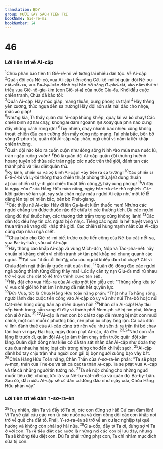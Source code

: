 ```yaml
---
translation: BDY
group: MƯỜI BẢY SÁCH TIÊN TRI
bookName: Giê-rê-mi 
bookNumber: 24
---
```


<div class="title"><h1>46</h1><h3>Lời tiên tri về Ai-cập</h3></div>
<span class="verse gie_46_1"><sup>1</sup>Chúa phán bảo tiên tri Giê-rê-mi về tương lai nhiều dân tộc. Về Ai-cập: </span>
<span class="verse gie_46_2"><sup>2</sup>Quân đội của Nê-cô, vua Ai-cập tiến công Cát-kê-mít bị quân đội Nê-bu-cát-nết-sa, vua Ba-by-luân đánh bại bên bờ sông Ơ-phơ-rát, vào năm thứ tư triều vua Giê-hô-gia-kim (con Giô-si-a) của nước Giu-đa. Khởi đầu cuộc chiến tranh, Chúa đã bảo tôi:<br/></span>
<span class="verse gie_46_3"><sup>3</sup>Quân Ai-cập! Hãy mặc giáp, mang thuẫn, xung phong ra trận! </span>
<span class="verse gie_46_4"><sup>4</sup>Hãy thắng yên cương, thúc ngựa đến sa trường! Hãy đội nón sắt mài dáo cho nhọn, mặc áo giáp!<br/></span>
<span class="verse gie_46_5"><sup>5</sup>Nhưng kìa, Ta thấy quân đội Ai-cập khủng khiếp, quay lại và bỏ chạy! Các chiến binh sợ hãi chạy, không ai dám ngoảnh lại! Xoay qua phía nào cũng đầy những cảnh rùng rợn! </span>
<span class="verse gie_46_6"><sup>6</sup>Tuy nhiên, chạy nhanh bao nhiêu cũng không thoát, chiến đấu can trường đến mấy cũng nộp mạng. Tại phía bắc, bên bờ sông Ơ-phơ-rát, quân đội Ai-cập vấp chân, ngã chúi và nằm la liệt khắp chiến trường.<br/></span>
<span class="verse gie_46_7"><sup>7</sup>Quân đội nào kéo ra cuồn cuộn như dòng sông Ninh vào mùa mưa nước lũ, tràn ngập ruộng vườn? </span>
<span class="verse gie_46_8"><sup>8</sup>Đó là quân đội Ai-cập, quân đội thường huênh hoang tuyên bố thừa sức tràn ngập các nước trên thế giới, đánh tan các thành phố và tiêu diệt quân thù.<br/></span>
<span class="verse gie_46_9"><sup>9</sup>Kỵ binh, chiến xa và bộ binh Ai-cập! Hãy tiến ra sa trường! </span>
<span class="verse gie_46_10"><sup>10</sup>Các chiến sĩ Ê-ti-ô-bi và Ly-bi thông thạo chiến thuật phòng thủ,a[sử dụng thuần<br/>a] các chiến sĩ Ly-đi giỏi chiến thuật tiến công,<a href="#" data-toggle="tooltip" data-placement="bottom" title="Nt sử dụng và bắn cung">⚓</a> hãy xung phong! </span>
<span class="verse gie_46_11"><sup>11</sup>Vì đây là ngày của Chúa Hằng Hữu toàn năng, ngày báo trả các thù nghịch. Các lưỡi gươm sẽ tàn sát, say sưa chán ngấy máu người Ai-cập như một tế lễ dâng lên tại xứ miền bắc, bên bờ Phát-giang.<br/></span>
<span class="verse gie_46_12"><sup>12</sup>Các thiếu nữ Ai-cập! Hãy đi lên Ga-la-át kiếm thuốc men! Nhưng các ngươi chẳng tìm được thuốc nào để chữa trị các thương tích. Dù các ngươi dùng đủ thứ thuốc hay, các thương tích trầm trọng cũng không lành! </span>
<span class="verse gie_46_13"><sup>13</sup>Các dân tộc đều hay tin các ngươi bị ô nhục. Tiếng các ngươi la hét tuyệt vọng vì thua trận sẽ vang dội khắp thế giới. Các chiến sĩ hùng mạnh nhất của Ai-cập cũng đạp nhau ngã chết.<br/></span>
<span class="verse gie_46_14"><sup>14</sup>Chúa báo cho Giê-rê-mi biết trước cuộc tiến công của Nê-bu-cát-nết-sa, vua Ba-by-luân, vào xứ Ai-cập:<br/></span>
<span class="verse gie_46_15"><sup>15</sup>Hãy thông cáo khắp Ai-cập và vùng Mích-đôn, Nốp và Tác-pha-nết: hăy chuẩn bị kháng chiến vì chiến tranh sẽ tàn phá khắp nơi chung quanh các ngươi. </span>
<span class="verse gie_46_16"><sup>16</sup>Tại sao &#34;thần tối linh&#34;<a href="#" data-toggle="tooltip" data-placement="bottom" title="Ctd thần Apis, thần bò đực">⚓</a> của các ngươi khiếp đảm bỏ chạy? Chỉ vì Chúa đánh ngã thần ấy trước mặt quân thù. </span>
<span class="verse gie_46_17"><sup>17</sup>Quân đội đông đảo các ngươi ngã xuống thành từng đống thây ma! (Lúc ấy dân tỵ nạn Giu-đa mới rủ nhau trở về quê cha đất tổ để trốn tránh cuộc tàn sát).<br/></span>
<span class="verse gie_46_18"><sup>18</sup>Hãy đặt cho vua Hốp-ra của Ai-cập một tên giễu cợt: &#34;Thùng rỗng kêu to&#34; vì vua chỉ giỏi hò hét ầm ĩ nhưng đã mất hết quyền lực.<br/></span>
<span class="verse gie_46_19"><sup>19</sup>Đức Vua, tức là Chúa Hằng Hữu toàn năng phán: &#34;Thật như Ta hằng sống, người lãnh đạo cuộc tiến công vào Ai-cập có uy vũ như núi Tha-bô hoặc núi Cát-mên hùng dũng trấn áp miền duyên hải! </span>
<span class="verse gie_46_20"><sup>20</sup>Nhân dân Ai-cập! Hãy thu xếp hành trang, sẵn sàng đi đày vì thành phố Mem-phi sẽ bị tàn phá, không còn ai ở nữa. </span>
<span class="verse gie_46_21 gie_46_22"><sup>21,22</sup>Ai-cập là một con bò cái tơ đẹp đẽ nhưng bị một con muỗi chích, một con muỗi ở phương bắc, nên phải bỏ chạy lồng lộn. Cả các đơn vị lính đánh thuê của Ai-cập cũng trở nên yếu như sên,<a href="#" data-toggle="tooltip" data-placement="bottom" title="Nt bò con khiếp sợ">⚓</a> ra trận thì bỏ chạy tán loạn vì ngày Đại họa, ngày đoán phạt Ai-cập, đã đến. </span>
<span class="verse gie_46_23 gie_46_24"><sup>23,24</sup>Như con rắn lặng lẽ trườn đi, quân đội Ai-cập âm thầm chạy trốn trước quân đội xâm lăng. Quân địch đông như kiến cỏ đã tàn sát nhân dân Ai-cập như đoàn thợ cưa đua nhau hạ hàng loạt cây trong rừng cho đến khi hết sạch. </span>
<span class="verse gie_46_25"><sup>25</sup>Ai-cập đành bó tay chịu trận như người con gái bị bọn người cuồng bạo vây bắt.<br/></span>
<span class="verse gie_46_26"><sup>26</sup>Chúa Hằng Hữu Toàn năng, Chân Thần của Y-sơ-ra-ên phán: &#34;Ta sẽ phạt A-môn, thần của Thê-bê và tất cả các tà thần Ai-cập. Ta sẽ phạt vua Ai-cập và tất cả những người tin tưởng nó. </span>
<span class="verse gie_46_27"><sup>27</sup>Ta sẽ nộp chúng cho những người muốn tiêu diệt chúng, tức là vua Nê-bu-cát-nết-sa và quân đội Ba-by-luân. Sau đó, đất nước Ai-cập sẽ có dân cư đông đảo như ngày xưa, Chúa Hằng Hữu phán vậy.&#34;</span>
<div class="title"><h3>Lời tiên tri về dân Y-sơ-ra-ên</h3></div>
<span class="verse gie_46_28"><sup>28</sup>Tuy nhiên, dân Ta và đầy tớ Ta ơi, các con đừng sợ hãi! Cứ can đảm lên! Vì Ta sẽ giải cứu các con từ các nước xa và đem dòng dõi các con khắp nơi trở về quê cha đất tổ. Phải, Y-sơ-ra-ên sẽ trở về an cư lạc nghiệp tại quê hương và không còn phải sợ hãi nữa. </span>
<span class="verse gie_46_29"><sup>29</sup>Gia-cốp, đầy tớ Ta ơi, đừng sợ vì Ta ở với con. Ta sẽ tiêu diệt các nước là những nơi các con bị lưu đày, nhưng Ta sẽ không tiêu diệt con. Dù Ta phải trừng phạt con, Ta chỉ nhằm mục đích sửa trị con.</span>
